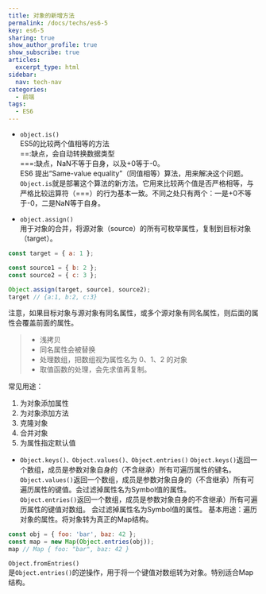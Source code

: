 ```yaml
---
title: 对象的新增方法
permalink: /docs/techs/es6-5
key: es6-5
sharing: true
show_author_profile: true
show_subscribe: true
articles:
  excerpt_type: html
sidebar:
  nav: tech-nav
categories:
  - 前端
tags:
  - ES6
---
```

<!--more-->
* ```object.is()```  
ES5的比较两个值相等的方法  
==:缺点，会自动转换数据类型  
===:缺点，NaN不等于自身，以及+0等于-0。  
ES6 提出“Same-value equality”（同值相等）算法，用来解决这个问题。```Object.is```就是部署这个算法的新方法。它用来比较两个值是否严格相等，与严格比较运算符（===）的行为基本一致。不同之处只有两个：一是+0不等于-0，二是NaN等于自身。

* ```object.assign()```  
用于对象的合并，将源对象（source）的所有可枚举属性，复制到目标对象（target）。
```javascript
const target = { a: 1 };

const source1 = { b: 2 };
const source2 = { c: 3 };

Object.assign(target, source1, source2);
target // {a:1, b:2, c:3}
```
注意，如果目标对象与源对象有同名属性，或多个源对象有同名属性，则后面的属性会覆盖前面的属性。
>* 浅拷贝
>* 同名属性会被替换
>* 处理数组，把数组视为属性名为 0、1、2 的对象
>* 取值函数的处理，会先求值再复制。

常见用途：  
1. 为对象添加属性
2. 为对象添加方法
3. 克隆对象
4. 合并对象
5. 为属性指定默认值


*  ```Object.keys()、Object.values()、Object.entries()```
```Object.keys()```返回一个数组，成员是参数对象自身的（不含继承）所有可遍历属性的键名。  
```Object.values()```返回一个数组，成员是参数对象自身的（不含继承）所有可遍历属性的键值。会过滤掉属性名为Symbol值的属性。  
```Object.entries()```返回一个数组，成员是参数对象自身的不含继承）所有可遍历属性的键值对数组。 会过滤掉属性名为Symbol值的属性。  基本用途：遍历对象的属性。将对象转为真正的Map结构。

```javascript
const obj = { foo: 'bar', baz: 42 };
const map = new Map(Object.entries(obj));
map // Map { foo: "bar", baz: 42 }
```

```Object.fromEntries()```  
是```Object.entries()```的逆操作，用于将一个键值对数组转为对象。特别适合Map结构。